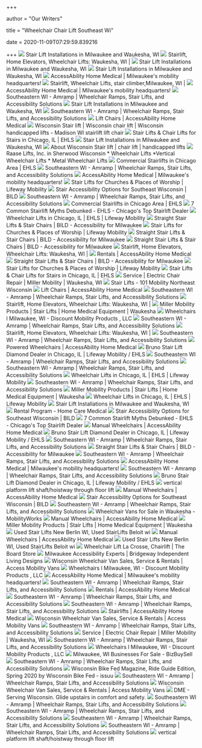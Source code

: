 +++
        
author = "Our Writers"
        
title = "Wheelchair Chair Lift Southeast Wi"
        
date = 2020-11-09T07:29:59.839216
        
+++
[ ![](https://www.bildnow.com/wp-content/uploads/2019/10/Pinnacle-Premium-Straight-Stairlift-in-Milwaukee-e1570878754695.jpg)](https://www.bildnow.com/wp-content/uploads/2019/10/Pinnacle-Premium-Straight-Stairlift-in-Milwaukee-e1570878754695.jpg) Stair Lift Installations in Milwaukee and Waukesha, WI
[ ![](https://www.dmelift.com/wp-content/uploads/2016/01/stairlift.jpg)](https://www.dmelift.com/wp-content/uploads/2016/01/stairlift.jpg) Stairlift, Home Elevators, Wheelchair Lifts: Waukesha, WI |
[ ![](https://www.bildnow.com/wp-content/uploads/2019/09/Milwaukee-stairlift-with-remote-BILD.jpg)](https://www.bildnow.com/wp-content/uploads/2019/09/Milwaukee-stairlift-with-remote-BILD.jpg) Stair Lift Installations in Milwaukee and Waukesha, WI
[ ![](https://www.bildnow.com/wp-content/uploads/2018/08/stairlifts-small.jpg)](https://www.bildnow.com/wp-content/uploads/2018/08/stairlifts-small.jpg) Stair Lift Installations in Milwaukee and Waukesha, WI
[ ![](http://hmestore.net/wp-content/uploads/2016/09/retail-store.jpg)](http://hmestore.net/wp-content/uploads/2016/09/retail-store.jpg) AccessAbility Home Medical | Milwaukee's mobility headquarters!
[ ![](https://www.dmelift.com/wp-content/uploads/2016/01/LULA.jpg)](https://www.dmelift.com/wp-content/uploads/2016/01/LULA.jpg) Stairlift, Wheelchair Lifts, stair climber,Milwaukee, WI |
[ ![](http://hmestore.net/wp-content/uploads/2016/09/wheelchair-on-scooter.jpg)](http://hmestore.net/wp-content/uploads/2016/09/wheelchair-on-scooter.jpg) AccessAbility Home Medical | Milwaukee's mobility headquarters!
[ ![](https://www.amramp.com/wp-content/uploads/2018/12/12-lg.jpg)](https://www.amramp.com/wp-content/uploads/2018/12/12-lg.jpg) Southeastern WI - Amramp | Wheelchair Ramps, Stair Lifts, and Accessibility  Solutions
[ ![](https://www.bildnow.com/wp-content/uploads/2018/08/harmar-sl600-stairlift.jpg)](https://www.bildnow.com/wp-content/uploads/2018/08/harmar-sl600-stairlift.jpg) Stair Lift Installations in Milwaukee and Waukesha, WI
[ ![](https://www.amramp.com/wp-content/uploads/2018/12/11-lg.jpg)](https://www.amramp.com/wp-content/uploads/2018/12/11-lg.jpg) Southeastern WI - Amramp | Wheelchair Ramps, Stair Lifts, and Accessibility  Solutions
[ ![](http://hmestore.net/wp-content/uploads/2016/10/lift-chairs-img.jpg)](http://hmestore.net/wp-content/uploads/2016/10/lift-chairs-img.jpg) Lift Chairs | AccessAbility Home Medical
[ ![](http://wisconsinstairlift.com/stairlift/Stair_Lifts.jpg)](http://wisconsinstairlift.com/stairlift/Stair_Lifts.jpg) Wisconsin Stair lift | Wisconsin chair lift | Wisconsin handicapped lifts -  Madison WI stairlift lift chair
[ ![](https://www.lifewaymobility.com/Customer-Content/www/products/Categories/Thumbs/Stairlifts.jpg)](https://www.lifewaymobility.com/Customer-Content/www/products/Categories/Thumbs/Stairlifts.jpg) Stair Lifts & Chair Lifts for Stairs in Chicago, IL | EHLS
[ ![](https://www.bildnow.com/wp-content/uploads/2018/08/handicare-freecurve-stairlifts.jpg)](https://www.bildnow.com/wp-content/uploads/2018/08/handicare-freecurve-stairlifts.jpg) Stair Lift Installations in Milwaukee and Waukesha, WI
[ ![](http://wisconsinstairlift.com/stairlift/lift_chair.jpg)](http://wisconsinstairlift.com/stairlift/lift_chair.jpg) About Wisconsin Stair lift | chair lift | handicapped lifts
[ ![](http://www.raaseliftsinc.com/images/h_garage4.jpg)](http://www.raaseliftsinc.com/images/h_garage4.jpg) Raase Lifts, Inc. in Sherwood Wisconsin * Wheelchair Lifts *Vertical Wheelchair  Lifts * Metal Wheelchair Lifts
[ ![](https://www.lifewaymobility.com/Customer-Content/www/Products/Photos/Thumb/NEW_Bruno_Elite_Gray/Bruno-Elite-stairlift-with-gray-upholstery-at-bottom-landing.jpg)](https://www.lifewaymobility.com/Customer-Content/www/Products/Photos/Thumb/NEW_Bruno_Elite_Gray/Bruno-Elite-stairlift-with-gray-upholstery-at-bottom-landing.jpg) Commercial Stairlifts in Chicago Area | EHLS
[ ![](https://www.amramp.com/wp-content/uploads/2020/06/Guthrie-WI.jpg)](https://www.amramp.com/wp-content/uploads/2020/06/Guthrie-WI.jpg) Southeastern WI - Amramp | Wheelchair Ramps, Stair Lifts, and Accessibility  Solutions
[ ![](http://hmestore.net/wp-content/uploads/2016/09/Home-Medical-products.jpg)](http://hmestore.net/wp-content/uploads/2016/09/Home-Medical-products.jpg) AccessAbility Home Medical | Milwaukee's mobility headquarters!
[ ![](https://www.lifewaymobility.com/Customer-Content/www/CMS/files/stair-lifts/church-stair-lift.png)](https://www.lifewaymobility.com/Customer-Content/www/CMS/files/stair-lifts/church-stair-lift.png) Stair Lifts for Churches & Places of Worship | Lifeway Mobility
[ ![](https://www.bildnow.com/wp-content/uploads/2018/08/vertial-platform-lift-bild-install-wi.jpg)](https://www.bildnow.com/wp-content/uploads/2018/08/vertial-platform-lift-bild-install-wi.jpg) Stair Accessibility Options for Southeast Wisconsin | BILD
[ ![](https://www.amramp.com/wp-content/uploads/2018/12/13-lg.jpg)](https://www.amramp.com/wp-content/uploads/2018/12/13-lg.jpg) Southeastern WI - Amramp | Wheelchair Ramps, Stair Lifts, and Accessibility  Solutions
[ ![](https://www.lifewaymobility.com/Customer-Content/www/Products/Photos/Thumb/NEW_Bruno_Elite_Gray/Curved/Bruno-curved-stairlift-with-new-gray-upholstery.jpg)](https://www.lifewaymobility.com/Customer-Content/www/Products/Photos/Thumb/NEW_Bruno_Elite_Gray/Curved/Bruno-curved-stairlift-with-new-gray-upholstery.jpg) Commercial Stairlifts in Chicago Area | EHLS
[ ![](https://www.lifewaymobility.com/customer-content/www/CMS/files/Blog/Handicare_Stairlifts_space_stairs_HR-1-300x247.jpg)](https://www.lifewaymobility.com/customer-content/www/CMS/files/Blog/Handicare_Stairlifts_space_stairs_HR-1-300x247.jpg) 7 Common Stairlift Myths Debunked - EHLS - Chicago's Top Stairlift Dealer
[ ![](https://www.ehls.com/Customer-Content/www/products/Categories/Thumbs/wheelchair-lifts.jpg)](https://www.ehls.com/Customer-Content/www/products/Categories/Thumbs/wheelchair-lifts.jpg) Wheelchair Lifts in Chicago, IL | EHLS | Lifeway Mobility
[ ![](https://www.bildnow.com/wp-content/uploads/2019/09/Handicare-Xclusive-straight-stair-lift-tab-1.jpg)](https://www.bildnow.com/wp-content/uploads/2019/09/Handicare-Xclusive-straight-stair-lift-tab-1.jpg) Straight Stair Lifts & Stair Chairs | BILD - Accessibility for Milwaukee
[ ![](https://www.lifewaymobility.com/Customer-Content/www/CMS/files/stair-lifts/stair-lift-installed-in-Calvalry-church-in-Chicago-Illinois.jpg)](https://www.lifewaymobility.com/Customer-Content/www/CMS/files/stair-lifts/stair-lift-installed-in-Calvalry-church-in-Chicago-Illinois.jpg) Stair Lifts for Churches & Places of Worship | Lifeway Mobility
[ ![](https://www.bildnow.com/wp-content/uploads/2019/09/Harmar-Heavy-Duty-Straight-Stair-Lift-Milwaukee-tab.jpg)](https://www.bildnow.com/wp-content/uploads/2019/09/Harmar-Heavy-Duty-Straight-Stair-Lift-Milwaukee-tab.jpg) Straight Stair Lifts & Stair Chairs | BILD - Accessibility for Milwaukee
[ ![](https://www.bildnow.com/wp-content/uploads/2019/09/BILD-straight-stair-lift-couple-Milwaukee.jpg)](https://www.bildnow.com/wp-content/uploads/2019/09/BILD-straight-stair-lift-couple-Milwaukee.jpg) Straight Stair Lifts & Stair Chairs | BILD - Accessibility for Milwaukee
[ ![](https://www.dmelift.com/wp-content/uploads/2016/02/600-Siena6-1.jpg)](https://www.dmelift.com/wp-content/uploads/2016/02/600-Siena6-1.jpg) Stairlift, Home Elevators, Wheelchair Lifts: Waukesha, WI |
[ ![](http://hmestore.net/wp-content/uploads/2016/09/Services-header.png)](http://hmestore.net/wp-content/uploads/2016/09/Services-header.png) Rentals | AccessAbility Home Medical
[ ![](https://www.bildnow.com/wp-content/uploads/2019/09/Handicare-1100-Milwaukee-straight-indoor-stair-lift-tab.jpg)](https://www.bildnow.com/wp-content/uploads/2019/09/Handicare-1100-Milwaukee-straight-indoor-stair-lift-tab.jpg) Straight Stair Lifts & Stair Chairs | BILD - Accessibility for Milwaukee
[ ![](https://www.lifewaymobility.com/Customer-Content/www/CMS/files/stair-lifts/Harmar-Pinnacle-Stair-Lift-1.jpg)](https://www.lifewaymobility.com/Customer-Content/www/CMS/files/stair-lifts/Harmar-Pinnacle-Stair-Lift-1.jpg) Stair Lifts for Churches & Places of Worship | Lifeway Mobility
[ ![](https://www.lifewaymobility.com/images/everything-you-need-to-know-about-stairlifts.jpg)](https://www.lifewaymobility.com/images/everything-you-need-to-know-about-stairlifts.jpg) Stair Lifts & Chair Lifts for Stairs in Chicago, IL | EHLS
[ ![](https://millermobility.com/wp-content/uploads/2018/12/service1_grande.jpg)](https://millermobility.com/wp-content/uploads/2018/12/service1_grande.jpg) Service | Electric Chair Repair | Miller Mobility | Waukesha, WI
[ ![](https://101mobility.com/northeastwisconsin/wp-content/uploads/sites/62/101-mobility_tall-3-e1556124721129.jpg)](https://101mobility.com/northeastwisconsin/wp-content/uploads/sites/62/101-mobility_tall-3-e1556124721129.jpg) Stair Lifts - 101 Mobility Northeast Wisconsin
[ ![](http://hmestore.net/wp-content/uploads/2016/10/comforter.jpg)](http://hmestore.net/wp-content/uploads/2016/10/comforter.jpg) Lift Chairs | AccessAbility Home Medical
[ ![](https://www.amramp.com/wp-content/uploads/2020/06/Wild-Rose-WI-1.jpg)](https://www.amramp.com/wp-content/uploads/2020/06/Wild-Rose-WI-1.jpg) Southeastern WI - Amramp | Wheelchair Ramps, Stair Lifts, and Accessibility  Solutions
[ ![](https://www.dmelift.com/wp-content/uploads/2016/02/home-elevators2.jpg)](https://www.dmelift.com/wp-content/uploads/2016/02/home-elevators2.jpg) Stairlift, Home Elevators, Wheelchair Lifts: Waukesha, WI |
[ ![](https://millermobility.com/wp-content/uploads/2020/05/PerfectWalkerII_hero_08405_lg_600.jpg)](https://millermobility.com/wp-content/uploads/2020/05/PerfectWalkerII_hero_08405_lg_600.jpg) Miller Mobility Products | Stair Lifts | Home Medical Equipment | Waukesha
[ ![](https://cdn.websites.hibu.com/da8049e381254cfcb5f78865a6f9f2cf/import/base/Satellite_2125190210.jpg)](https://cdn.websites.hibu.com/da8049e381254cfcb5f78865a6f9f2cf/import/base/Satellite_2125190210.jpg) Wheelchairs l Milwaukee, WI - Discount Mobility Products , LLC
[ ![](https://www.amramp.com/wp-content/uploads/2020/06/Racine-WI-2-resized.jpg)](https://www.amramp.com/wp-content/uploads/2020/06/Racine-WI-2-resized.jpg) Southeastern WI - Amramp | Wheelchair Ramps, Stair Lifts, and Accessibility  Solutions
[ ![](https://www.dmelift.com/wp-content/themes/scdme/images/logo.png)](https://www.dmelift.com/wp-content/themes/scdme/images/logo.png) Stairlift, Home Elevators, Wheelchair Lifts: Waukesha, WI |
[ ![](https://www.amramp.com/wp-content/uploads/2018/12/28-lg.jpg)](https://www.amramp.com/wp-content/uploads/2018/12/28-lg.jpg) Southeastern WI - Amramp | Wheelchair Ramps, Stair Lifts, and Accessibility  Solutions
[ ![](http://hmestore.net/wp-content/uploads/2016/09/Power-Wheelchair-Rentals.jpg)](http://hmestore.net/wp-content/uploads/2016/09/Power-Wheelchair-Rentals.jpg) Powered Wheelchairs | AccessAbility Home Medical
[ ![](https://www.ehls.com/customer-content/www/CMS/files/Blog/Veteran-Riding-Stair-Lift-in-Stickney-Illinois.jpg)](https://www.ehls.com/customer-content/www/CMS/files/Blog/Veteran-Riding-Stair-Lift-in-Stickney-Illinois.jpg) Bruno Stair Lift Diamond Dealer in Chicago, IL | Lifeway Mobility / EHLS
[ ![](https://www.amramp.com/wp-content/uploads/2020/06/Lake-Geneva-WI-1.jpg)](https://www.amramp.com/wp-content/uploads/2020/06/Lake-Geneva-WI-1.jpg) Southeastern WI - Amramp | Wheelchair Ramps, Stair Lifts, and Accessibility  Solutions
[ ![](https://www.amramp.com/wp-content/uploads/2020/06/New-Lisbon-WI-1.jpg)](https://www.amramp.com/wp-content/uploads/2020/06/New-Lisbon-WI-1.jpg) Southeastern WI - Amramp | Wheelchair Ramps, Stair Lifts, and Accessibility  Solutions
[ ![](https://www.lifewaymobility.com/Customer-Content/www/CMS/files/wheelchair-lifts/inclined-lifts.jpg)](https://www.lifewaymobility.com/Customer-Content/www/CMS/files/wheelchair-lifts/inclined-lifts.jpg) Wheelchair Lifts in Chicago, IL | EHLS | Lifeway Mobility
[ ![](https://www.amramp.com/wp-content/uploads/2018/12/19-lg.jpg)](https://www.amramp.com/wp-content/uploads/2018/12/19-lg.jpg) Southeastern WI - Amramp | Wheelchair Ramps, Stair Lifts, and Accessibility  Solutions
[ ![](https://i.ytimg.com/vi/dD497qffJt4/maxresdefault.jpg)](https://i.ytimg.com/vi/dD497qffJt4/maxresdefault.jpg) Miller Mobility Products | Stair Lifts | Home Medical Equipment | Waukesha
[ ![](https://www.lifewaymobility.com/Customer-Content/www/CMS/files/wheelchair-lifts/Operating-a-VPL.jpg)](https://www.lifewaymobility.com/Customer-Content/www/CMS/files/wheelchair-lifts/Operating-a-VPL.jpg) Wheelchair Lifts in Chicago, IL | EHLS | Lifeway Mobility
[ ![](https://www.bildnow.com/wp-content/uploads/2018/08/harmar-outdoor-stairlift-SL350.jpg)](https://www.bildnow.com/wp-content/uploads/2018/08/harmar-outdoor-stairlift-SL350.jpg) Stair Lift Installations in Milwaukee and Waukesha, WI
[ ![](https://www.homecaremedical.com/assets/Rental-Program-February-2016-Page1.jpg)](https://www.homecaremedical.com/assets/Rental-Program-February-2016-Page1.jpg) Rental Program - Home Care Medical
[ ![](https://www.bildnow.com/wp-content/uploads/2019/07/stairs-that-convert-to-wheelchair-lift-web.jpg)](https://www.bildnow.com/wp-content/uploads/2019/07/stairs-that-convert-to-wheelchair-lift-web.jpg) Stair Accessibility Options for Southeast Wisconsin | BILD
[ ![](https://www.lifewaymobility.com/customer-content/www/CMS/files/Blog/Bruno-Curved-New-300x239.jpg)](https://www.lifewaymobility.com/customer-content/www/CMS/files/Blog/Bruno-Curved-New-300x239.jpg) 7 Common Stairlift Myths Debunked - EHLS - Chicago's Top Stairlift Dealer
[ ![](http://hmestore.net/wp-content/uploads/2016/09/rehab-shower-commode-chairs.jpg)](http://hmestore.net/wp-content/uploads/2016/09/rehab-shower-commode-chairs.jpg) Manual Wheelchairs | AccessAbility Home Medical
[ ![](https://www.ehls.com/Customer-Content/www/blog/ThumbImages/EHLS-Lifeway-Bruno-Diamond-Stairlift-Dealer-Award-over-Chicago-sklyine.png)](https://www.ehls.com/Customer-Content/www/blog/ThumbImages/EHLS-Lifeway-Bruno-Diamond-Stairlift-Dealer-Award-over-Chicago-sklyine.png) Bruno Stair Lift Diamond Dealer in Chicago, IL | Lifeway Mobility / EHLS
[ ![](https://www.amramp.com/wp-content/uploads/2020/06/Wild-Rose-WI-2.jpg)](https://www.amramp.com/wp-content/uploads/2020/06/Wild-Rose-WI-2.jpg) Southeastern WI - Amramp | Wheelchair Ramps, Stair Lifts, and Accessibility  Solutions
[ ![](https://www.bildnow.com/wp-content/uploads/2019/09/Milwaukee-Pinnacle-SL600-Stair-Lift-tab.jpg)](https://www.bildnow.com/wp-content/uploads/2019/09/Milwaukee-Pinnacle-SL600-Stair-Lift-tab.jpg) Straight Stair Lifts & Stair Chairs | BILD - Accessibility for Milwaukee
[ ![](https://www.amramp.com/wp-content/uploads/2018/12/27-lg.jpg)](https://www.amramp.com/wp-content/uploads/2018/12/27-lg.jpg) Southeastern WI - Amramp | Wheelchair Ramps, Stair Lifts, and Accessibility  Solutions
[ ![](http://hmestore.net/wp-content/uploads/2016/09/lift-system.jpg)](http://hmestore.net/wp-content/uploads/2016/09/lift-system.jpg) AccessAbility Home Medical | Milwaukee's mobility headquarters!
[ ![](https://www.amramp.com/wp-content/uploads/2020/06/Hannon-Lake-Geneva-3.jpg)](https://www.amramp.com/wp-content/uploads/2020/06/Hannon-Lake-Geneva-3.jpg) Southeastern WI - Amramp | Wheelchair Ramps, Stair Lifts, and Accessibility  Solutions
[ ![](https://www.ehls.com/customer-content/www/CMS/files/Blog/Bruno-Elite-Stair-Lift.jpg)](https://www.ehls.com/customer-content/www/CMS/files/Blog/Bruno-Elite-Stair-Lift.jpg) Bruno Stair Lift Diamond Dealer in Chicago, IL | Lifeway Mobility / EHLS
[ ![](https://i.pinimg.com/236x/70/55/bf/7055bfb5fe4314317a76d342e70bbf2d.jpg)](https://i.pinimg.com/236x/70/55/bf/7055bfb5fe4314317a76d342e70bbf2d.jpg) vertical platform lift shaft/hoistway through floor lift
[ ![](http://hmestore.net/wp-content/uploads/2016/09/lightweight-manual-wheelchairs.jpg)](http://hmestore.net/wp-content/uploads/2016/09/lightweight-manual-wheelchairs.jpg) Manual Wheelchairs | AccessAbility Home Medical
[ ![](https://www.bildnow.com/wp-content/uploads/2018/08/liftkar-pt-mobility-lifter-stair-climber-wheelchair.jpg)](https://www.bildnow.com/wp-content/uploads/2018/08/liftkar-pt-mobility-lifter-stair-climber-wheelchair.jpg) Stair Accessibility Options for Southeast Wisconsin | BILD
[ ![](https://www.amramp.com/wp-content/uploads/2020/06/Wild-Rose-WI-3.jpg)](https://www.amramp.com/wp-content/uploads/2020/06/Wild-Rose-WI-3.jpg) Southeastern WI - Amramp | Wheelchair Ramps, Stair Lifts, and Accessibility  Solutions
[ ![](https://316xavyzpk7494f8p6dpp5n5-wpengine.netdna-ssl.com/wp-content/uploads/Inv-1.jpg)](https://316xavyzpk7494f8p6dpp5n5-wpengine.netdna-ssl.com/wp-content/uploads/Inv-1.jpg) Wheelchair Vans for Sale in Waukesha - MobilityWorks
[ ![](http://hmestore.net/wp-content/uploads/2016/09/CruiserX4.jpg)](http://hmestore.net/wp-content/uploads/2016/09/CruiserX4.jpg) Manual Wheelchairs | AccessAbility Home Medical
[ ![](https://millermobility.com/wp-content/uploads/2019/09/ZoomerChair_hero_08361_lg_600-300x300.jpg)](https://millermobility.com/wp-content/uploads/2019/09/ZoomerChair_hero_08361_lg_600-300x300.jpg) Miller Mobility Products | Stair Lifts | Home Medical Equipment | Waukesha
[ ![](https://www.accesselevator.net/wp-content/uploads/2020/01/access_elevator_home_12.jpg)](https://www.accesselevator.net/wp-content/uploads/2020/01/access_elevator_home_12.jpg) Used Stair Lifts New Berlin WI, Used StairLifts Beloit wi
[ ![](http://hmestore.net/wp-content/uploads/2016/09/standard-manual-wheelchairs.jpg)](http://hmestore.net/wp-content/uploads/2016/09/standard-manual-wheelchairs.jpg) Manual Wheelchairs | AccessAbility Home Medical
[ ![](https://www.accesselevator.net/wp-content/uploads/2019/04/Access-logo-White-scaled.jpg)](https://www.accesselevator.net/wp-content/uploads/2019/04/Access-logo-White-scaled.jpg) Used Stair Lifts New Berlin WI, Used StairLifts Beloit wi
[ ![](https://www.theboardstoreonline.com/wp-content/uploads/2016/05/VPL-225x300.jpg)](https://www.theboardstoreonline.com/wp-content/uploads/2016/05/VPL-225x300.jpg) Wheelchair Lift La Crosse, Chairlift | The Board Store
[ ![](https://www.bildnow.com/wp-content/uploads/2018/08/Transfer-lifts-tab-small.jpg)](https://www.bildnow.com/wp-content/uploads/2018/08/Transfer-lifts-tab-small.jpg) Milwaukee Accessibility Experts | Bridgeway Independent Living Designs
[ ![](https://storage.googleapis.com/dx-cdn-public/dealers/amv/in-home-stairlift.jpg)](https://storage.googleapis.com/dx-cdn-public/dealers/amv/in-home-stairlift.jpg) Wisconsin Wheelchair Van Sales, Service & Rentals | Access Mobility Vans
[ ![](https://cdn.websites.hibu.com/da8049e381254cfcb5f78865a6f9f2cf/import/base/Satellite_138426171.png)](https://cdn.websites.hibu.com/da8049e381254cfcb5f78865a6f9f2cf/import/base/Satellite_138426171.png) Wheelchairs l Milwaukee, WI - Discount Mobility Products , LLC
[ ![](http://hmestore.net/wp-content/uploads/2016/11/lift-chair-thumb.jpg)](http://hmestore.net/wp-content/uploads/2016/11/lift-chair-thumb.jpg) AccessAbility Home Medical | Milwaukee's mobility headquarters!
[ ![](https://www.amramp.com/wp-content/uploads/2018/12/9-lg-297x185.jpg)](https://www.amramp.com/wp-content/uploads/2018/12/9-lg-297x185.jpg) Southeastern WI - Amramp | Wheelchair Ramps, Stair Lifts, and Accessibility  Solutions
[ ![](http://hmestore.net/wp-content/uploads/2016/09/Elan-Man-MAIN1.jpg)](http://hmestore.net/wp-content/uploads/2016/09/Elan-Man-MAIN1.jpg) Rentals | AccessAbility Home Medical
[ ![](https://www.amramp.com/wp-content/uploads/2020/06/New-Lisbon-WI-4-resized.jpg)](https://www.amramp.com/wp-content/uploads/2020/06/New-Lisbon-WI-4-resized.jpg) Southeastern WI - Amramp | Wheelchair Ramps, Stair Lifts, and Accessibility  Solutions
[ ![](https://www.amramp.com/wp-content/uploads/2020/06/Hannon-Lake-Geneva-4.jpg)](https://www.amramp.com/wp-content/uploads/2020/06/Hannon-Lake-Geneva-4.jpg) Southeastern WI - Amramp | Wheelchair Ramps, Stair Lifts, and Accessibility  Solutions
[ ![](http://hmestore.net/wp-content/uploads/2016/11/elite-outdoor-curved.jpg)](http://hmestore.net/wp-content/uploads/2016/11/elite-outdoor-curved.jpg) Stairlifts | AccessAbility Home Medical
[ ![](https://storage.googleapis.com/dx-cdn-public/dx-shared/mobility-products/vmi/wheelchair-user-inhonda-pilot.jpg)](https://storage.googleapis.com/dx-cdn-public/dx-shared/mobility-products/vmi/wheelchair-user-inhonda-pilot.jpg) Wisconsin Wheelchair Van Sales, Service & Rentals | Access Mobility Vans
[ ![](https://www.amramp.com/wp-content/uploads/2018/12/15-lg.jpg)](https://www.amramp.com/wp-content/uploads/2018/12/15-lg.jpg) Southeastern WI - Amramp | Wheelchair Ramps, Stair Lifts, and Accessibility  Solutions
[ ![](https://millermobility.com/wp-content/uploads/2018/12/DSC_0841_grande.jpg)](https://millermobility.com/wp-content/uploads/2018/12/DSC_0841_grande.jpg) Service | Electric Chair Repair | Miller Mobility | Waukesha, WI
[ ![](https://www.amramp.com/wp-content/uploads/2020/06/Whitewater-WI-3.jpg)](https://www.amramp.com/wp-content/uploads/2020/06/Whitewater-WI-3.jpg) Southeastern WI - Amramp | Wheelchair Ramps, Stair Lifts, and Accessibility  Solutions
[ ![](https://cdn.websites.hibu.com/da8049e381254cfcb5f78865a6f9f2cf/import/base/Satellite_1410141313.png)](https://cdn.websites.hibu.com/da8049e381254cfcb5f78865a6f9f2cf/import/base/Satellite_1410141313.png) Wheelchairs l Milwaukee, WI - Discount Mobility Products , LLC
[ ![](https://images.bizbuysell.com/shared/listings/176/1760841/188023d8-4975-4b4a-be4d-d852091f2027-W768.jpg)](https://images.bizbuysell.com/shared/listings/176/1760841/188023d8-4975-4b4a-be4d-d852091f2027-W768.jpg) Milwaukee, WI Businesses For Sale - BizBuySell
[ ![](https://www.amramp.com/wp-content/uploads/2020/06/Lake-Geneva-WI-3.jpg)](https://www.amramp.com/wp-content/uploads/2020/06/Lake-Geneva-WI-3.jpg) Southeastern WI - Amramp | Wheelchair Ramps, Stair Lifts, and Accessibility  Solutions
[ ![](https://image.isu.pub/200414202921-e4934d8b04c1fb40d254a554d0cad1ac/jpg/page_1.jpg)](https://image.isu.pub/200414202921-e4934d8b04c1fb40d254a554d0cad1ac/jpg/page_1.jpg) Wisconsin Bike Fed Magazine, Ride Guide Edition, Spring 2020 by Wisconsin  Bike Fed - issuu
[ ![](https://www.amramp.com/wp-content/uploads/2020/06/Hannon-Lake-Geneva-6.jpg)](https://www.amramp.com/wp-content/uploads/2020/06/Hannon-Lake-Geneva-6.jpg) Southeastern WI - Amramp | Wheelchair Ramps, Stair Lifts, and Accessibility  Solutions
[ ![](https://www.accessmobilityvans.com/Express2.0/imageup/1603998717one.jpg)](https://www.accessmobilityvans.com/Express2.0/imageup/1603998717one.jpg) Wisconsin Wheelchair Van Sales, Service & Rentals | Access Mobility Vans
[ ![](http://www.local-stairlift.com/common-img/pic-1.jpg)](http://www.local-stairlift.com/common-img/pic-1.jpg) DME - Serving Wisconsin. Glide upstairs in comfort and safety.
[ ![](https://www.amramp.com/wp-content/uploads/2018/12/20-lg.jpg)](https://www.amramp.com/wp-content/uploads/2018/12/20-lg.jpg) Southeastern WI - Amramp | Wheelchair Ramps, Stair Lifts, and Accessibility  Solutions
[ ![](https://www.amramp.com/wp-content/uploads/2018/12/Santa-House-1-resized-297x185.jpg)](https://www.amramp.com/wp-content/uploads/2018/12/Santa-House-1-resized-297x185.jpg) Southeastern WI - Amramp | Wheelchair Ramps, Stair Lifts, and Accessibility  Solutions
[ ![](https://www.amramp.com/wp-content/uploads/2018/12/5-lg.jpg)](https://www.amramp.com/wp-content/uploads/2018/12/5-lg.jpg) Southeastern WI - Amramp | Wheelchair Ramps, Stair Lifts, and Accessibility  Solutions
[ ![](https://www.amramp.com/wp-content/uploads/2018/12/8-lg.jpg)](https://www.amramp.com/wp-content/uploads/2018/12/8-lg.jpg) Southeastern WI - Amramp | Wheelchair Ramps, Stair Lifts, and Accessibility  Solutions
[ ![](https://i.pinimg.com/236x/b3/90/ec/b390ec2b475c4d4644d4962a4206b834.jpg)](https://i.pinimg.com/236x/b3/90/ec/b390ec2b475c4d4644d4962a4206b834.jpg) vertical platform lift shaft/hoistway through floor lift

